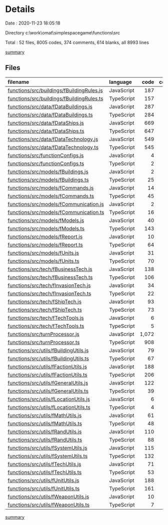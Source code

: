 # Details

Date : 2020-11-23 18:05:18

Directory c:\work\omat\simplespacegame\functions\src

Total : 52 files,  8005 codes, 374 comments, 614 blanks, all 8993 lines

[summary](results.md)

## Files
| filename | language | code | comment | blank | total |
| :--- | :--- | ---: | ---: | ---: | ---: |
| [functions/src/buildings/fBuildingRules.js](/functions/src/buildings/fBuildingRules.js) | JavaScript | 187 | 1 | 1 | 189 |
| [functions/src/buildings/fBuildingRules.ts](/functions/src/buildings/fBuildingRules.ts) | TypeScript | 157 | 1 | 25 | 183 |
| [functions/src/data/fDataBuildings.js](/functions/src/data/fDataBuildings.js) | JavaScript | 287 | 0 | 1 | 288 |
| [functions/src/data/fDataBuildings.ts](/functions/src/data/fDataBuildings.ts) | TypeScript | 284 | 0 | 4 | 288 |
| [functions/src/data/fDataShips.js](/functions/src/data/fDataShips.js) | JavaScript | 669 | 33 | 1 | 703 |
| [functions/src/data/fDataShips.ts](/functions/src/data/fDataShips.ts) | TypeScript | 647 | 34 | 27 | 708 |
| [functions/src/data/fDataTechnology.js](/functions/src/data/fDataTechnology.js) | JavaScript | 549 | 0 | 1 | 550 |
| [functions/src/data/fDataTechnology.ts](/functions/src/data/fDataTechnology.ts) | TypeScript | 545 | 0 | 21 | 566 |
| [functions/src/functionConfigs.js](/functions/src/functionConfigs.js) | JavaScript | 4 | 0 | 1 | 5 |
| [functions/src/functionConfigs.ts](/functions/src/functionConfigs.ts) | TypeScript | 2 | 0 | 5 | 7 |
| [functions/src/models/fBuildings.js](/functions/src/models/fBuildings.js) | JavaScript | 2 | 0 | 1 | 3 |
| [functions/src/models/fBuildings.ts](/functions/src/models/fBuildings.ts) | TypeScript | 25 | 0 | 3 | 28 |
| [functions/src/models/fCommands.js](/functions/src/models/fCommands.js) | JavaScript | 14 | 0 | 1 | 15 |
| [functions/src/models/fCommands.ts](/functions/src/models/fCommands.ts) | TypeScript | 45 | 0 | 8 | 53 |
| [functions/src/models/fCommunication.js](/functions/src/models/fCommunication.js) | JavaScript | 2 | 0 | 1 | 3 |
| [functions/src/models/fCommunication.ts](/functions/src/models/fCommunication.ts) | TypeScript | 16 | 0 | 12 | 28 |
| [functions/src/models/fModels.js](/functions/src/models/fModels.js) | JavaScript | 40 | 0 | 1 | 41 |
| [functions/src/models/fModels.ts](/functions/src/models/fModels.ts) | TypeScript | 143 | 0 | 23 | 166 |
| [functions/src/models/fReport.js](/functions/src/models/fReport.js) | JavaScript | 10 | 0 | 1 | 11 |
| [functions/src/models/fReport.ts](/functions/src/models/fReport.ts) | TypeScript | 64 | 0 | 21 | 85 |
| [functions/src/models/fUnits.js](/functions/src/models/fUnits.js) | JavaScript | 31 | 0 | 1 | 32 |
| [functions/src/models/fUnits.ts](/functions/src/models/fUnits.ts) | TypeScript | 70 | 0 | 12 | 82 |
| [functions/src/tech/fBusinessTech.js](/functions/src/tech/fBusinessTech.js) | JavaScript | 138 | 0 | 1 | 139 |
| [functions/src/tech/fBusinessTech.ts](/functions/src/tech/fBusinessTech.ts) | TypeScript | 106 | 0 | 23 | 129 |
| [functions/src/tech/fInvasionTech.js](/functions/src/tech/fInvasionTech.js) | JavaScript | 34 | 0 | 1 | 35 |
| [functions/src/tech/fInvasionTech.ts](/functions/src/tech/fInvasionTech.ts) | TypeScript | 22 | 0 | 8 | 30 |
| [functions/src/tech/fShipTech.js](/functions/src/tech/fShipTech.js) | JavaScript | 93 | 7 | 1 | 101 |
| [functions/src/tech/fShipTech.ts](/functions/src/tech/fShipTech.ts) | TypeScript | 73 | 7 | 24 | 104 |
| [functions/src/tech/fTechTools.js](/functions/src/tech/fTechTools.js) | JavaScript | 6 | 0 | 1 | 7 |
| [functions/src/tech/fTechTools.ts](/functions/src/tech/fTechTools.ts) | TypeScript | 5 | 0 | 2 | 7 |
| [functions/src/turnProcessor.js](/functions/src/turnProcessor.js) | JavaScript | 1,072 | 59 | 1 | 1,132 |
| [functions/src/turnProcessor.ts](/functions/src/turnProcessor.ts) | TypeScript | 908 | 64 | 186 | 1,158 |
| [functions/src/utils/fBuildingUtils.js](/functions/src/utils/fBuildingUtils.js) | JavaScript | 79 | 0 | 1 | 80 |
| [functions/src/utils/fBuildingUtils.ts](/functions/src/utils/fBuildingUtils.ts) | TypeScript | 67 | 0 | 14 | 81 |
| [functions/src/utils/fFactionUtils.js](/functions/src/utils/fFactionUtils.js) | JavaScript | 188 | 25 | 1 | 214 |
| [functions/src/utils/fFactionUtils.ts](/functions/src/utils/fFactionUtils.ts) | TypeScript | 206 | 25 | 40 | 271 |
| [functions/src/utils/fGeneralUtils.js](/functions/src/utils/fGeneralUtils.js) | JavaScript | 122 | 0 | 1 | 123 |
| [functions/src/utils/fGeneralUtils.ts](/functions/src/utils/fGeneralUtils.ts) | TypeScript | 39 | 0 | 4 | 43 |
| [functions/src/utils/fLocationUtils.js](/functions/src/utils/fLocationUtils.js) | JavaScript | 6 | 0 | 1 | 7 |
| [functions/src/utils/fLocationUtils.ts](/functions/src/utils/fLocationUtils.ts) | TypeScript | 4 | 0 | 5 | 9 |
| [functions/src/utils/fMathUtils.js](/functions/src/utils/fMathUtils.js) | JavaScript | 61 | 0 | 1 | 62 |
| [functions/src/utils/fMathUtils.ts](/functions/src/utils/fMathUtils.ts) | TypeScript | 48 | 0 | 28 | 76 |
| [functions/src/utils/fRandUtils.js](/functions/src/utils/fRandUtils.js) | JavaScript | 110 | 45 | 1 | 156 |
| [functions/src/utils/fRandUtils.ts](/functions/src/utils/fRandUtils.ts) | TypeScript | 88 | 45 | 23 | 156 |
| [functions/src/utils/fSystemUtils.js](/functions/src/utils/fSystemUtils.js) | JavaScript | 115 | 3 | 1 | 119 |
| [functions/src/utils/fSystemUtils.ts](/functions/src/utils/fSystemUtils.ts) | TypeScript | 132 | 3 | 17 | 152 |
| [functions/src/utils/fTechUtils.js](/functions/src/utils/fTechUtils.js) | JavaScript | 71 | 5 | 1 | 77 |
| [functions/src/utils/fTechUtils.ts](/functions/src/utils/fTechUtils.ts) | TypeScript | 53 | 5 | 14 | 72 |
| [functions/src/utils/fUnitUtils.js](/functions/src/utils/fUnitUtils.js) | JavaScript | 188 | 6 | 1 | 195 |
| [functions/src/utils/fUnitUtils.ts](/functions/src/utils/fUnitUtils.ts) | TypeScript | 161 | 6 | 35 | 202 |
| [functions/src/utils/fWeaponUtils.js](/functions/src/utils/fWeaponUtils.js) | JavaScript | 10 | 0 | 1 | 11 |
| [functions/src/utils/fWeaponUtils.ts](/functions/src/utils/fWeaponUtils.ts) | TypeScript | 7 | 0 | 4 | 11 |

[summary](results.md)